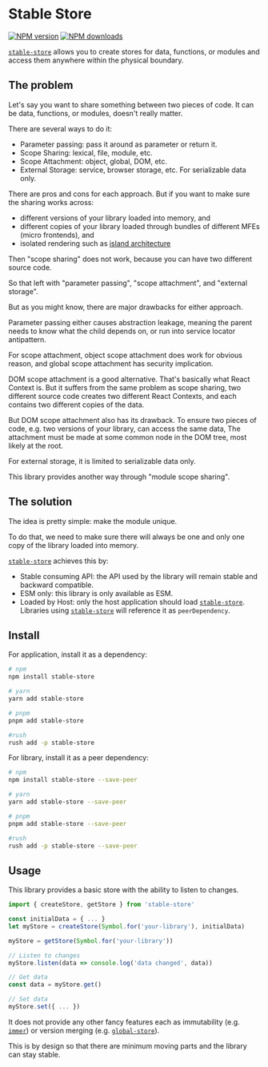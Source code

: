 # Stable Store

[![NPM version][npm-image]][npm-url]
[![NPM downloads][downloads-image]][npm-url]

[`stable-store`] allows you to create stores for data, functions, or modules and access them anywhere within the physical boundary.

## The problem

Let's say you want to share something between two pieces of code.
It can be data, functions, or modules, doesn't really matter.

There are several ways to do it:

- Parameter passing: pass it around as parameter or return it.
- Scope Sharing: lexical, file, module, etc.
- Scope Attachment: object, global, DOM, etc.
- External Storage: service, browser storage, etc. For serializable data only.

There are pros and cons for each approach.
But if you want to make sure the sharing works across:

- different versions of your library loaded into memory, and
- different copies of your library loaded through bundles of different MFEs (micro frontends), and
- isolated rendering such as [island architecture]

Then "scope sharing" does not work, because you can have two different source code.

So that left with "parameter passing", "scope attachment", and "external storage".

But as you might know, there are major drawbacks for either approach.

Parameter passing either causes abstraction leakage,
meaning the parent needs to know what the child depends on,
or run into service locator antipattern.

For scope attachment, object scope attachment does work for obvious reason,
and global scope attachment has security implication.

DOM scope attachment is a good alternative.
That's basically what React Context is.
But it suffers from the same problem as scope sharing,
two different source code creates two different React Contexts,
and each contains two different copies of the data.

But DOM scope attachment also has its drawback.
To ensure two pieces of code, e.g. two versions of your library, can access the same data,
The attachment must be made at some common node in the DOM tree,
most likely at the root.

For external storage, it is limited to serializable data only.

This library provides another way through "module scope sharing".

## The solution

The idea is pretty simple: make the module unique.

To do that, we need to make sure there will always be one and only one copy of the library loaded into memory.

[`stable-store`] achieves this by:

- Stable consuming API: the API used by the library will remain stable and backward compatible.
- ESM only: this library is only available as ESM.
- Loaded by Host: only the host application should load [`stable-store`]. Libraries using [`stable-store`] will reference it as `peerDependency`.

## Install

For application, install it as a dependency:

```sh
# npm
npm install stable-store

# yarn
yarn add stable-store

# pnpm
pnpm add stable-store

#rush
rush add -p stable-store
```

For library, install it as a peer dependency:

```sh
# npm
npm install stable-store --save-peer

# yarn
yarn add stable-store --save-peer

# pnpm
pnpm add stable-store --save-peer

#rush
rush add -p stable-store --save-peer
```

## Usage

This library provides a basic store with the ability to listen to changes.

```ts
import { createStore, getStore } from 'stable-store'

const initialData = { ... }
let myStore = createStore(Symbol.for('your-library'), initialData)

myStore = getStore(Symbol.for('your-library'))

// Listen to changes
myStore.listen(data => console.log('data changed', data))

// Get data
const data = myStore.get()

// Set data
myStore.set({ ... })
```

It does not provide any other fancy features each as immutability (e.g. [`immer`]) or version merging (e.g. [`global-store`]).

This is by design so that there are minimum moving parts and the library can stay stable.

[`global-store`]: https://www.npmjs.com/package/global-store
[`immer`]: https://www.npmjs.com/package/immer
[`stable-store`]: https://www.npmjs.com/package/stable-store
[downloads-image]: https://img.shields.io/npm/dm/stable-store.svg?style=flat
[island architecture]: https://jasonformat.com/islands-architecture/
[npm-image]: https://img.shields.io/npm/v/stable-store.svg?style=flat
[npm-url]: https://www.npmjs.com/package/stable-store
